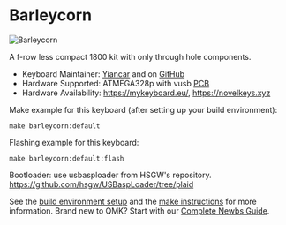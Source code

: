 # Barleycorn

![Barleycorn](https://yiancar-designs.com/wp-content/uploads/2019/06/IMG_20190625_233619.jpg)

A f-row less compact 1800 kit with only through hole components.

* Keyboard Maintainer: [Yiancar](http://yiancar-designs.com/) and on [GitHub](https://github.com/yiancar)
* Hardware Supported: ATMEGA328p with vusb [PCB](https://github.com/yiancar/gingham_pcb)
* Hardware Availability: https://mykeyboard.eu/, https://novelkeys.xyz

Make example for this keyboard (after setting up your build environment):

    make barleycorn:default

Flashing example for this keyboard:

    make barleycorn:default:flash

Bootloader:
use usbasploader from HSGW's repository.
https://github.com/hsgw/USBaspLoader/tree/plaid

See the [build environment setup](https://docs.qmk.fm/#/getting_started_build_tools) and the [make instructions](https://docs.qmk.fm/#/getting_started_make_guide) for more information. Brand new to QMK? Start with our [Complete Newbs Guide](https://docs.qmk.fm/#/newbs).
